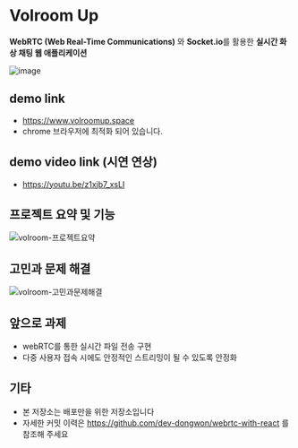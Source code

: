 # Volroom Up

**WebRTC (Web Real-Time Communications)** 와 **Socket.io**를 활용한 **실시간 화상 채팅 웹 애플리케이션**

![image](https://user-images.githubusercontent.com/43179397/67191397-7d556e80-f42c-11e9-82cc-63e1e9391e57.png)


## demo link

- https://www.volroomup.space
- chrome 브라우저에 최적화 되어 있습니다.


## demo video link (시연 연상)

- https://youtu.be/z1xjb7_xsLI


## 프로젝트 요약 및 기능

![volroom-프로젝트요약](https://user-images.githubusercontent.com/43179397/68010859-1310b980-fcc9-11e9-8f40-6ea03b277449.png)


## 고민과 문제 해결

![volroom-고민과문제해결](https://user-images.githubusercontent.com/43179397/68010860-1310b980-fcc9-11e9-9132-b1ce01d17b35.png)


## 앞으로 과제

- webRTC를 통한 실시간 파일 전송 구현
- 다중 사용자 접속 시에도 안정적인 스트리밍이 될 수 있도록 안정화


## 기타

- 본 저장소는 배포만을 위한 저장소입니다
- 자세한 커밋 이력은 https://github.com/dev-dongwon/webrtc-with-react 를 참조해 주세요
